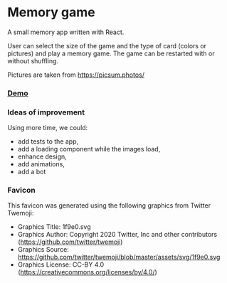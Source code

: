 # Memory game

A small memory app written with React.

User can select the size of the game and the type of card (colors or pictures)
and play a memory game. The game can be restarted with or without shuffling.

Pictures are taken from https://picsum.photos/

### [Demo](https://memory-sable.vercel.app/)

### Ideas of improvement

Using more time, we could:
* add tests to the app,
* add a loading component while the images load,
* enhance design,
* add animations,
* add a bot

### Favicon 

This favicon was generated using the following graphics from Twitter Twemoji:
- Graphics Title: 1f9e0.svg
- Graphics Author: Copyright 2020 Twitter, Inc and other contributors (https://github.com/twitter/twemoji)
- Graphics Source: https://github.com/twitter/twemoji/blob/master/assets/svg/1f9e0.svg
- Graphics License: CC-BY 4.0 (https://creativecommons.org/licenses/by/4.0/)
